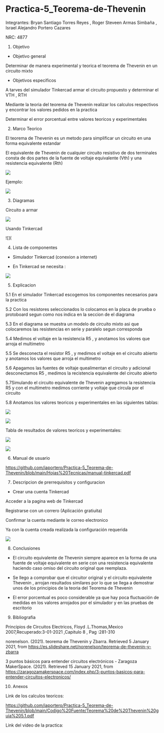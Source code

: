 # Practica-5_Teorema-de-Thevenin
Integrantes: Bryan Santiago Torres Reyes , Roger Steveen Armas Simbaña , Israel Alejandro Portero Cazares

NRC: 4877

1. Objetivo

*  Objetivo general

Determinar de manera experimental y teorica  el teorema de Thevenin en un  circuito mixto

*  Objetivos especificos 

A tarves del simulador Tinkercad armar el circuito propuesto y determinar  el VTH , RTH

Mediante la teoria del teorema de Thevenin realizar los calculos respectivos y encontrar los valores pedidos en la practica

Determinar el error porcentual entre valores teoricos y experimentales

2.  Marco Teorico

El teorema de Thevenin es un metodo para simplificar un circuito en una forma equivalente estandar

El equivalente de Thevenin de cualquier circuito resistivo de dos terminales consta de dos partes de la fuente de voltaje equivalente (Vth) y una resistencia equivalente (Rth)

![](https://github.com/iaportero/Practica-5_Teorema-de-Thevenin/blob/main/Imagenes/imag%201.png)

Ejemplo:

![](https://github.com/iaportero/Trabajo-de-Investigacion-P1/blob/main/Imagen/imagen%206.png)

3.  Diagramas

Circuito a armar 

![](https://github.com/iaportero/Practica-5_Teorema-de-Thevenin/blob/main/Imagenes/imag%202.png)

Usando Tinkercad 

![](




4.  Lista de componentes

*  Simulador Tinkercad (conexion a internet)

*  En Tinkercad se necesita :

![](https://github.com/iaportero/Practica-5_Teorema-de-Thevenin/blob/main/Imagenes/imag%203.png)


5. Explicacion

5.1   En el simulador Tinkercad escogemos los componentes necesarios para la practica

5.2  Con los resistores seleccionados lo colocamos en la placa de prueba o protoboard segun como nos indica en la seccion de el diagrama

5.3 En el diagrama se muestra un modelo de circuito mixto asi que colocaremos las resistencias en serie y paralelo segun corresponda

5.4 Medimos el voltaje en la resistencia R5 , y anotamos  los valores que arroja el multimetro

5.5 Se desconecta el resistor R5  , y medimos el  voltaje en el circuito abierto y anotamos los valores que arroja el  multimetro


5.6 Apagamos las fuentes de voltaje quealimentan el circuito y adicional desconectamos R5  , medimos la recistencia equivalente del circuito abierto

5.7Simulando el circuito equivalente de Thevenin agregamos la resistencia R5 y con el multimetro medimos corriente y voltaje que circula por el circuito

5.8 Anotamos los valores teoricos y experimentales en las siguientes tablas:

![](https://github.com/iaportero/Practica-5_Teorema-de-Thevenin/blob/main/Imagenes/imag%204.png)

![](https://github.com/iaportero/Practica-5_Teorema-de-Thevenin/blob/main/Imagenes/imag%205.png)

Tabla de resultados de valores teoricos y experimentales:

![](https://github.com/iaportero/Practica-5_Teorema-de-Thevenin/blob/main/Imagenes/imag%206.png)

![](https://github.com/iaportero/Practica-5_Teorema-de-Thevenin/blob/main/Imagenes/imag%207.png)


6. Manual de usuario

https://github.com/iaportero/Practica-5_Teorema-de-Thevenin/blob/main/Hojas%20Tecnicas/manual-tinkercad.pdf


7. Descripcion de prerrequisitos y configuracion

*  Crear una cuenta Tinkercad

Acceder a la pagina web de Tinkercad

Registrarse con un correro (Aplicación gratiuita)

Confirmar la cuenta mediante le correo electronico

Ya con la cuenta creada realizada la configuración requerida

![](https://github.com/iaportero/Practica1_LeyesKirchhoff/blob/main/Foto%208.png)

8. Conclusiones

*  El  circuito equivalente de Thevenin siempre aparece en la forma de una fuente de voltaje equivalente en serie con una resistencia equivalente haciendo caso omiso del circuito original que reemplaza.

*  Se llego a comprobar que el circuitor original y el circuito equivalente  Thevenin , arrojan resultados similares por lo que se llega a demostrar unos de los principios de la teoria del Teorema de Thevenin

*  El error porcentual es poco considerable ya que hay poca fluctuación de medidas en los valores arrojados por el simulador y en las pruebas de escritorio

9. Bibliografia

Principios de Circuitos Electricos, Floyd .L.Thomas,Mexico 2007,Recuperado:3-01-2021 ,Capitulo 8 , Pag :281-310

norenelson. (2021). teorema de Thevenin y Zbarra. Retrieved 5 January 2021, from https://es.slideshare.net/norenelson/teorema-de-thevenin-y-zbarra

3 puntos básicos para entender circuitos electrónicos - Zaragoza MakerSpace. (2021). Retrieved 15 January 2021, from https://zaragozamakerspace.com/index.php/3-puntos-basicos-para-entender-circuitos-electronicos/

10.  Anexos

Link de los calculos teoricos:

https://github.com/iaportero/Practica-5_Teorema-de-Thevenin/blob/main/Codigo%20Fuente/Teorema%20de%20Thevenin%20guia%205.1.pdf

Link del video de la practica:












